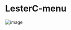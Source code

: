 # LesterC-menu
![image](https://github.com/user-attachments/assets/e612801a-4a7d-44f4-98b7-efa777f0bf42)
